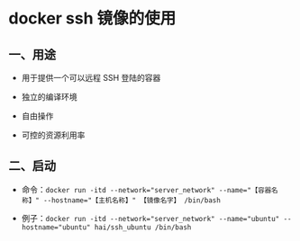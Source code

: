 # docker ssh 镜像的使用

## 一、用途

* 用于提供一个可以远程 SSH 登陆的容器

* 独立的编译环境

* 自由操作

* 可控的资源利用率

## 二、启动

* 命令：`docker run -itd --network="server_network" --name="【容器名称】" --hostname="【主机名称】" 【镜像名字】 /bin/bash`

* 例子：`docker run -itd --network="server_network" --name="ubuntu" --hostname="ubuntu" hai/ssh_ubuntu /bin/bash`
